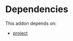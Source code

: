 # Dependencies

This addon depends on:

- [project](../../../../../oca-ocb-project/odoo-bringout-oca-ocb-project)
